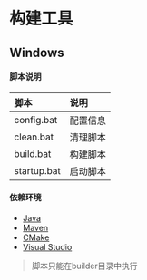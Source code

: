 # 构建工具

## Windows

#### 脚本说明

|脚本|说明|
|:--|:--|
|config.bat|配置信息|
|clean.bat|清理脚本|
|build.bat|构建脚本|
|startup.bat|启动脚本|

#### 依赖环境

* [Java](http://openjdk.java.net/)
* [Maven](http://maven.apache.org/)
* [CMake](https://cmake.org/)
* [Visual Studio](https://visualstudio.microsoft.com/zh-hans/vs/)

> 脚本只能在builder目录中执行